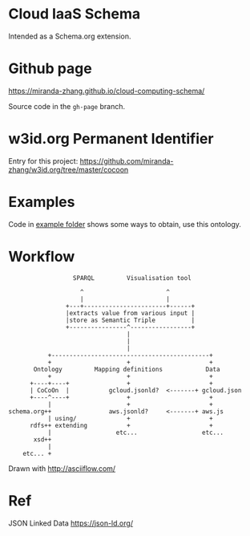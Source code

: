 # Cloud IaaS Schema

Intended as a Schema.org extension.

# Github page

https://miranda-zhang.github.io/cloud-computing-schema/

Source code in the `gh-page` branch.

# w3id.org Permanent Identifier

Entry for this project:
https://github.com/miranda-zhang/w3id.org/tree/master/cocoon

# Examples

Code in [example folder](example/) shows some ways to obtain, use this ontology.

# Workflow

```
                  SPARQL         Visualisation tool

                    ^                       ^
                    |                       |
                +---+-----------------------+------+
                |extracts value from various input |
                |store as Semantic Triple          |
                +----------------^-----------------+
                                 |
                                 |
                                 |
           +--------------------------------------------+
           +                     +                      +
       Ontology         Mapping definitions            Data
           +                     +                      +
      +----+----+                +                      +
      | CoCoOn  |           gcloud.jsonld?  <-------+ gcloud.json
      +----^----+                +                      +
           |                     +                      +
schema.org++                aws.jsonld?     <-------+ aws.js
           | using/              +                      +
      rdfs++ extending           +                      +
           |                  etc...                  etc...
       xsd++
           |
    etc... +

```

Drawn with http://asciiflow.com/

# Ref

JSON Linked Data https://json-ld.org/
